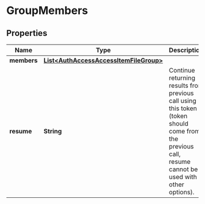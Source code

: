 
# GroupMembers

## Properties
Name | Type | Description | Notes
------------ | ------------- | ------------- | -------------
**members** | [**List&lt;AuthAccessAccessItemFileGroup&gt;**](AuthAccessAccessItemFileGroup.md) |  |  [optional]
**resume** | **String** | Continue returning results from previous call using this token (token should come from the previous call, resume cannot be used with other options). |  [optional]



